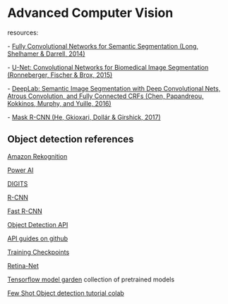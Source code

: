 # Advanced Computer Vision

resources:

-​ [Fully Convolutional Networks for Semantic Segmentation (Long, Shelhamer & Darrell, 2014)](https://people.eecs.berkeley.edu/~shelhamer/data/fcn.pdf)


-​ [U-Net: Convolutional Networks for Biomedical Image Segmentation (Ronneberger, Fischer & Brox, 2015)](https://lmb.informatik.uni-freiburg.de/people/ronneber/u-net/)


-​ [DeepLab: Semantic Image Segmentation with Deep Convolutional Nets, Atrous Convolution, and Fully Connected CRFs
  (Chen, Papandreou, Kokkinos, Murphy, and Yuille, 2016)](http://liangchiehchen.com/projects/DeepLab.html)



-​ [Mask R-CNN (He, Gkioxari, Dollár & Girshick, 2017)](https://arxiv.org/abs/1703.06870)

## Object detection references

[Amazon Rekognition](https://aws.amazon.com/rekognition/?blog-cards.sort-by=item.additionalFields.createdDate&blog-cards.sort-order=desc)

[Power AI](https://cloud.ibm.com/catalog#services)

[DIGITS](https://developer.nvidia.com/digits)

[R-CNN](https://arxiv.org/abs/1311.2524)

[Fast R-CNN](https://arxiv.org/abs/1504.08083)

[Object Detection API](https://github.com/tensorflow/models/tree/master/research/object_detection)

[API guides on github](https://github.com/tensorflow/models/blob/master/research/object_detection/g3doc/tf2.md)

[Training Checkpoints](https://www.tensorflow.org/guide/checkpoint)

[Retina-Net](https://arxiv.org/abs/1708.02002)

[Tensorflow model garden](https://github.com/tensorflow/models) collection of pretrained models


[Few Shot Object detection tutorial colab](https://colab.research.google.com/github/tensorflow/models/blob/master/research/object_detection/colab_tutorials/eager_few_shot_od_training_tf2_colab.ipynb)

